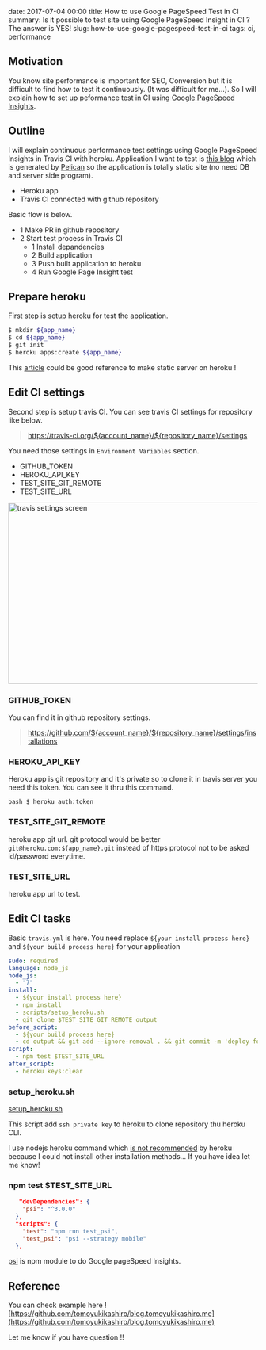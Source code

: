 date: 2017-07-04 00:00
title: How to use Google PageSpeed Test in CI
summary: Is it possible to test site using Google PageSpeed Insight in CI ? The answer is YES!
slug: how-to-use-google-pagespeed-test-in-ci
tags: ci, performance

## Motivation

You know site performance is important for SEO, Conversion but it is difficult to find how to test it continuously. (It was difficult for me...).
So I will explain how to set up peformance test in CI using [Google PageSpeed Insights](https://developers.google.com/speed/pagespeed/insights/).

## Outline

I will explain continuous performance test settings using Google PageSpeed Insights in Travis CI with heroku.
Application I want to test is [this blog](https://blog.tomoyukikashiro.me) which is generated by [Pelican](https://blog.getpelican.com/) so the application is totally static site (no need DB and server side program).

- Heroku app
- Travis CI connected with github repository

Basic flow is below.

- 1 Make PR in github repository
- 2 Start test process in Travis CI
    - 1 Install depandencies
    - 2 Build application
    - 3 Push built application to heroku
    - 4 Run Google Page Insight test 

## Prepare heroku

First step is setup heroku for test the application.

```bash
$ mkdir ${app_name}
$ cd ${app_name}
$ git init
$ heroku apps:create ${app_name}
```

This [article](http://blog.teamtreehouse.com/deploy-static-site-heroku) could be good reference to make static server on heroku !

## Edit CI settings

Second step is setup travis CI.
You can see travis CI settings for repository like below.

> https://travis-ci.org/${account_name}/${repository_name}/settings

You need those settings in `Environment Variables` section.

- GITHUB_TOKEN
- HEROKU_API_KEY
- TEST_SITE_GIT_REMOTE
- TEST_SITE_URL

<img src="https://i.gyazo.com/87e20559c8cb8e514c1eedff9925d5b6.png" alt="travis settings screen" width="1673" height="366" layout="responsive">

### GITHUB_TOKEN

You can find it in github repository settings.

> https://github.com/${account_name}/${repository_name}/settings/installations

### HEROKU_API_KEY

Heroku app is git repository and it's private so to clone it in travis server you need this token.
You can see it thru this command.

``bash
$ heroku auth:token
``

### TEST_SITE_GIT_REMOTE

heroku app git url. git protocol would be better `git@heroku.com:${app_name}.git` instead of https protocol not to be asked id/password everytime.

### TEST_SITE_URL

heroku app url to test.


## Edit CI tasks

Basic `travis.yml` is here.
You need replace `${your install process here}` and `${your build process here}` for your application

```yml
sudo: required
language: node_js
node_js:
  - "7"
install:
  - ${your install process here}
  - npm install
  - scripts/setup_heroku.sh
  - git clone $TEST_SITE_GIT_REMOTE output
before_script:
  - ${your build process here}
  - cd output && git add --ignore-removal . && git commit -m 'deploy for test' && git push origin master -f && cd -
script:
  - npm test $TEST_SITE_URL
after_script:
  - heroku keys:clear
```

### setup_heroku.sh

[setup_heroku.sh](https://github.com/tomoyukikashiro/blog.tomoyukikashiro.me/blob/master/scripts/setup_heroku.sh)

This script add `ssh private key` to heroku to clone repository thu heroku CLI.

I use nodejs heroku command which [is not recommended](https://devcenter.heroku.com/articles/heroku-cli#npm-version) by heroku because I could not install other installation methods...
If you have idea let me know!

### npm test $TEST_SITE_URL

```json
   "devDependencies": {
    "psi": "^3.0.0"
  }, 
  "scripts": {
    "test": "npm run test_psi",
    "test_psi": "psi --strategy mobile"
  },
```

[psi](https://github.com/addyosmani/psi) is npm module to do Google pageSpeed Insights.

## Reference

You can check example here !
[https://github.com/tomoyukikashiro/blog.tomoyukikashiro.me](https://github.com/tomoyukikashiro/blog.tomoyukikashiro.me)

Let me know if you have question !!
